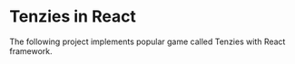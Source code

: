 # Tenzies in React

The following project implements popular game called Tenzies with React framework.
